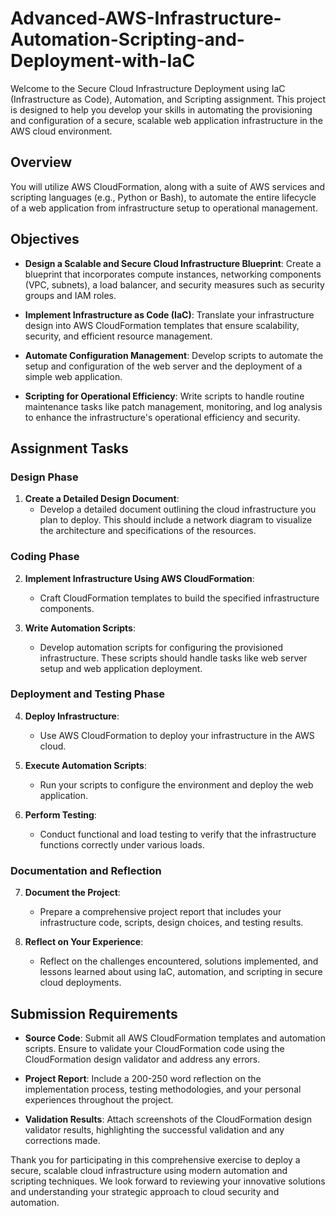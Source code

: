 # Advanced-AWS-Infrastructure-Automation-Scripting-and-Deployment-with-IaC

Welcome to the Secure Cloud Infrastructure Deployment using IaC (Infrastructure as Code), Automation, and Scripting assignment. This project is designed to help you develop your skills in automating the provisioning and configuration of a secure, scalable web application infrastructure in the AWS cloud environment.

## Overview

You will utilize AWS CloudFormation, along with a suite of AWS services and scripting languages (e.g., Python or Bash), to automate the entire lifecycle of a web application from infrastructure setup to operational management.

## Objectives

- **Design a Scalable and Secure Cloud Infrastructure Blueprint**: Create a blueprint that incorporates compute instances, networking components (VPC, subnets), a load balancer, and security measures such as security groups and IAM roles.
  
- **Implement Infrastructure as Code (IaC)**: Translate your infrastructure design into AWS CloudFormation templates that ensure scalability, security, and efficient resource management.
  
- **Automate Configuration Management**: Develop scripts to automate the setup and configuration of the web server and the deployment of a simple web application.
  
- **Scripting for Operational Efficiency**: Write scripts to handle routine maintenance tasks like patch management, monitoring, and log analysis to enhance the infrastructure's operational efficiency and security.

## Assignment Tasks

### Design Phase

1. **Create a Detailed Design Document**:
   - Develop a detailed document outlining the cloud infrastructure you plan to deploy. This should include a network diagram to visualize the architecture and specifications of the resources.

### Coding Phase

2. **Implement Infrastructure Using AWS CloudFormation**:
   - Craft CloudFormation templates to build the specified infrastructure components.

3. **Write Automation Scripts**:
   - Develop automation scripts for configuring the provisioned infrastructure. These scripts should handle tasks like web server setup and web application deployment.

### Deployment and Testing Phase

4. **Deploy Infrastructure**:
   - Use AWS CloudFormation to deploy your infrastructure in the AWS cloud.

5. **Execute Automation Scripts**:
   - Run your scripts to configure the environment and deploy the web application.

6. **Perform Testing**:
   - Conduct functional and load testing to verify that the infrastructure functions correctly under various loads.

### Documentation and Reflection

7. **Document the Project**:
   - Prepare a comprehensive project report that includes your infrastructure code, scripts, design choices, and testing results.

8. **Reflect on Your Experience**:
   - Reflect on the challenges encountered, solutions implemented, and lessons learned about using IaC, automation, and scripting in secure cloud deployments.

## Submission Requirements

- **Source Code**: Submit all AWS CloudFormation templates and automation scripts. Ensure to validate your CloudFormation code using the CloudFormation design validator and address any errors.
  
- **Project Report**: Include a 200-250 word reflection on the implementation process, testing methodologies, and your personal experiences throughout the project.

- **Validation Results**: Attach screenshots of the CloudFormation design validator results, highlighting the successful validation and any corrections made.

Thank you for participating in this comprehensive exercise to deploy a secure, scalable cloud infrastructure using modern automation and scripting techniques. We look forward to reviewing your innovative solutions and understanding your strategic approach to cloud security and automation.

